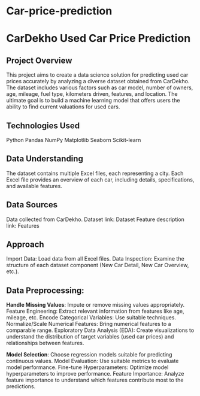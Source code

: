 # **Car-price-prediction**

# CarDekho Used Car Price Prediction

## Project Overview

This project aims to create a data science solution for predicting used car prices accurately by analyzing a diverse dataset obtained from CarDekho. The dataset includes various factors such as car model, number of owners, age, mileage, fuel type, kilometers driven, features, and location. The ultimate goal is to build a machine learning model that offers users the ability to find current valuations for used cars.

## Technologies Used

Python Pandas NumPy Matplotlib Seaborn Scikit-learn

## Data Understanding

The dataset contains multiple Excel files, each representing a city. Each Excel file provides an overview of each car, including details, specifications, and available features.

## Data Sources

Data collected from CarDekho. Dataset link: Dataset Feature description link: Features

## Approach

Import Data: Load data from all Excel files. Data Inspection: Examine the structure of each dataset component (New Car Detail, New Car Overview, etc.).

## Data Preprocessing:

**Handle Missing Values**: Impute or remove missing values appropriately. Feature Engineering: Extract relevant information from features like age, mileage, etc. Encode Categorical Variables: Use suitable techniques. Normalize/Scale Numerical Features: Bring numerical features to a comparable range. Exploratory Data Analysis (EDA): Create visualizations to understand the distribution of target variables (used car prices) and relationships between features.

**Model Selection**: Choose regression models suitable for predicting continuous values. Model Evaluation: Use suitable metrics to evaluate model performance. Fine-tune Hyperparameters: Optimize model hyperparameters to improve performance. Feature Importance: Analyze feature importance to understand which features contribute most to the predictions.

